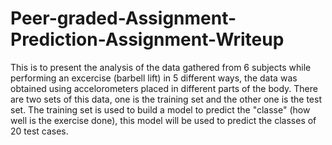 # Peer-graded-Assignment-Prediction-Assignment-Writeup

This is to present the analysis of the data gathered from 6 subjects while performing an excercise (barbell lift) in 5 different ways, the data was obtained using accelorometers placed in different parts of the body. There are two sets of this data, one is the training set and the other one is the test set. The training set is used to build a model to predict the "classe" (how well is the exercise done), this model will be used to predict the classes of 20 test cases.
